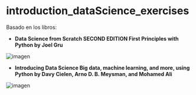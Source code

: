 # introduction_dataScience_exercises
Basado en los libros: 

* **Data Science from Scratch SECOND EDITION First Principles with Python by Joel Gru**

![imagen](https://user-images.githubusercontent.com/36687747/148993100-3c66e3ef-1417-40bd-9f35-2763cf997179.png)

* **Introducing Data Science Big data, machine learning, and more, using Python by Davy Cielen, Arno D. B. Meysman, and Mohamed Ali**

![imagen](https://user-images.githubusercontent.com/36687747/148993051-154fbd1a-d341-4d08-9561-0037ab179924.png)

